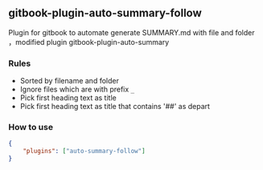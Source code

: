 ## gitbook-plugin-auto-summary-follow

Plugin for gitbook to automate generate SUMMARY.md with file and folder ，modified plugin gitbook-plugin-auto-summary

### Rules

* Sorted by filename and folder
* Ignore files which are with prefix `_`
* Pick first heading text as title 
* Pick first heading text as title that contains '##' as depart

### How to use 

```json
{
    "plugins": ["auto-summary-follow"]
}
```